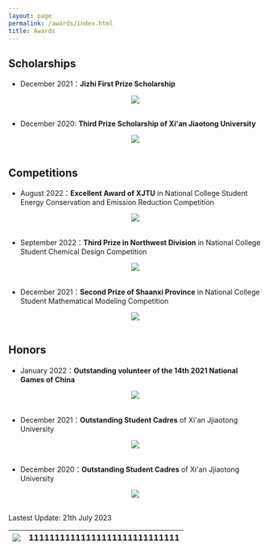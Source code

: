```yaml
---
layout: page
permalink: /awards/index.html
title: Awards
---
```


## Scholarships

- December 2021：**Jizhi First Prize Scholarship**  
<center>
<img src="/honor/1.jpg">
</center>
<br>

- December 2020: **Third Prize Scholarship of Xi'an Jiaotong University**
<center>
<img src="/honor/2.jpg">
</center>
<br>


## Competitions

- August 2022：**Excellent Award of XJTU** in National College Student Energy Conservation and Emission Reduction Competition  
<center>
<img src="/honor/3.jpg">
</center>
<br>

- September 2022：**Third Prize in Northwest Division** in National College Student Chemical Design Competition  
<center>
<img src="/honor/4.jpg">
</center>
<br>

- December 2021：**Second Prize of Shaanxi Province** in National College Student Mathematical Modeling Competition  
<center>
<img src="/honor/5.jpg">
</center>
<br>

## Honors

- January 2022：**Outstanding volunteer of the 14th 2021 National Games of China**
<center>
<img src="/honor/6.jpg">
</center>
<br>


- December 2021：**Outstanding Student Cadres** of Xi'an Jjiaotong University  
<center>
<img src="/honor/7.jpg">
</center>
<br>

- December 2020：**Outstanding Student Cadres** of Xi'an Jjiaotong University  
<center>
<img src="/honor/8.jpg">
</center>
<br>


Lastest Update: 21th July 2023

|<img src="/honor/5.jpg">|11111111111111111111111111111|
|--|----|
